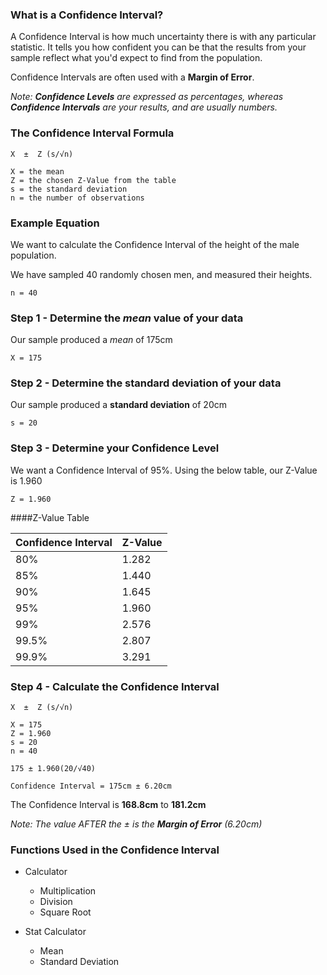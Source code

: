 ### What is a Confidence Interval?
A Confidence Interval is how much uncertainty there is with any particular statistic. It tells you how confident you can be that the results from your sample reflect what you'd expect to find from the population. 

Confidence Intervals are often used with a **Margin of Error**.

*Note: **Confidence Levels** are expressed as percentages, whereas **Confidence Intervals** are your results, and are usually numbers.*


### The Confidence Interval Formula

    X  ±  Z (s/√n)
    
    X = the mean
    Z = the chosen Z-Value from the table
    s = the standard deviation
    n = the number of observations


### Example Equation
We want to calculate the Confidence Interval of the height of the male population.

We have sampled 40 randomly chosen men, and measured their heights.

    n = 40
    
### Step 1 - Determine the *mean* value of your data
Our sample produced a *mean* of 175cm

    X = 175

### Step 2 - Determine the **standard deviation** of your data
Our sample produced a **standard deviation** of 20cm

    s = 20
    
### Step 3 - Determine your Confidence Level
We want a Confidence Interval of 95%.  Using the below table, our Z-Value is 1.960

    Z = 1.960
    
####Z-Value Table

| Confidence Interval | Z-Value |
| --- | --- | 
| 80% | 1.282 |
| 85% | 1.440 |
| 90% | 1.645 |
| 95% | 1.960 |
| 99% | 2.576 |
| 99.5% | 2.807 |
| 99.9% | 3.291 |

### Step 4 - Calculate the Confidence Interval

    X  ±  Z (s/√n)
    
    X = 175
    Z = 1.960
    s = 20
    n = 40
    
    175 ± 1.960(20/√40)
    
    Confidence Interval = 175cm ± 6.20cm
    
The Confidence Interval is **168.8cm** to **181.2cm**

*Note: The value AFTER the ± is the **Margin of Error** (6.20cm)*

### Functions Used in the Confidence Interval
 * Calculator
   * Multiplication
   * Division
   * Square Root
   
 * Stat Calculator
   * Mean
   * Standard Deviation
 
 